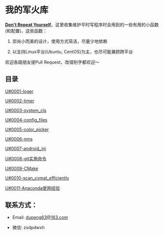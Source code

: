 # 我的军火库

[**Don't Repeat Yourself**](https://en.wikipedia.org/wiki/Don%27t_repeat_yourself)，这里收集维护平时写程序时会用到的一些有用的小函数(和配置)，这些函数：

1. 崇尚小而美的设计，使用方式简洁，尽量少地依赖

2. 以支持Linux平台(Ubuntu, CentOS)为主，也尽可能兼顾跨平台

欢迎各路朋友提Pull Request，改错别字都欢迎～

## 目录

[U#0001-loger](https://github.com/Captain1986/utils/blob/master/U%230001-loger/log.h)

[U#0002-timer](https://github.com/Captain1986/utils/blob/master/U%230002-timer/timer.h)

[U#0003-system_cls](https://github.com/Captain1986/utils/blob/master/U%230003-system_cls/cls.h)

[U#0004-config_files](https://github.com/Captain1986/utils/blob/master/U%230004-config_files/)

[U#0005-color_picker](https://github.com/Captain1986/utils/blob/master/U%230005-color_picker/main.cpp)

[U#0006-nms](https://github.com/Captain1986/utils/blob/master/U%230006-nms/nms.cpp)

[U#0007-android_jni](https://github.com/Captain1986/utils/blob/master/U%230007-android_jni/Application.mk)

[U#0008-git实用命令](https://github.com/Captain1986/utils/blob/master/U%230008-git%E5%AE%9E%E7%94%A8%E5%91%BD%E4%BB%A4/README.md)

[U#0009-CMake](https://github.com/Captain1986/utils/blob/master/U%230009-CMake/)

[U#0010-scan_cvmat_efficiently](https://github.com/Captain1986/utils/blob/master/U%230010-scan_cvmat_efficiently/main.cpp)

[U#0011-Anaconda使用经验](https://github.com/Captain1986/utils/blob/master/U%230011-Anaconda%E4%BD%BF%E7%94%A8%E7%BB%8F%E9%AA%8C/README.md)

## 联系方式：

+ Email: dupeng63@163.com

+ 微信: zsdpdwxh

